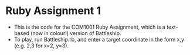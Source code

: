 Ruby Assignment 1
=================

 - This is the code for the COM1001 Ruby Assignment, which is a text-based (now in colour!) version of Battleship.
 - To play, run Battleship.rb, and enter a target coordinate in the form x,y (e.g. 2,3 for x=2, y=3).
